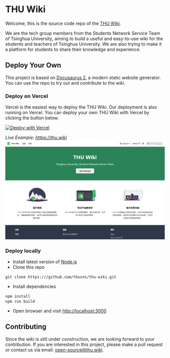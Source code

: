 # THU Wiki

Welcome, this is the source code repo of the [THU Wiki](https://thu.wiki).

We are the tech group members from the Students Network Service Team of Tsinghua University, aiming to build a useful and easy-to-use wiki for the students and teachers of Tsinghua University. We are also trying to make it a platform for students to share their knowledge and experience.

## Deploy Your Own

This project is based on [Docusaurus 2](https://v2.docusaurus.io/), a modern static website generator. You can use the repo to try out and contribute to the wiki.

### Deploy on Vercel

Vercel is the easiest way to deploy the THU Wiki.
Our deployment is also running on Vercel. You can deploy your own THU Wiki with Vercel by clicking the button below.

[![Deploy with Vercel](https://vercel.com/button)](https://vercel.com/new/clone?repository-url=https://github.com/thusns/thu-wiki)

_Live Example: <https://thu.wiki>_
![thuwiki-homepage](assets/wiki-homepage.png)

### Deploy locally

- Install latest version of [Node.js](https://nodejs.org/en/download/)
- Clone this repo

```shell
git clone https:///github.com/thusns/thu-wiki.git
```

- Install dependencies

```shell
npm install
npm run build
````

- Open browser and visit <http://localhost:3000>

## Contributing

Since the wiki is still under construction, we are looking forward to your contribution. If you are interested in this project, please make a pull request or contact us via email: [open-source@thu.wiki](mailto:open-source@thu.wiki).
